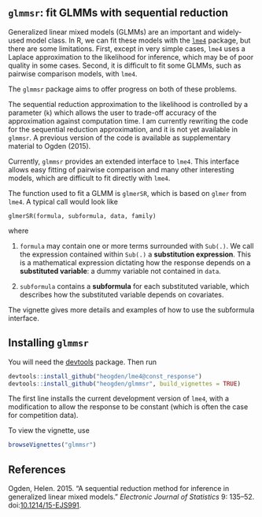 <!-- README.md is generated from README.Rmd. Please edit that file -->
`glmmsr`: fit GLMMs with sequential reduction
---------------------------------------------

Generalized linear mixed models (GLMMs) are an important and widely-used model class. In R, we can fit these models with the [`lme4`](https://github.com/lme4/lme4) package, but there are some limitations. First, except in very simple cases, `lme4` uses a Laplace approximation to the likelihood for inference, which may be of poor quality in some cases. Second, it is difficult to fit some GLMMs, such as pairwise comparison models, with `lme4`.

The `glmmsr` package aims to offer progress on both of these problems.

The sequential reduction approximation to the likelihood is controlled by a parameter (`k`) which allows the user to trade-off accuracy of the approximation against computation time. I am currently rewriting the code for the sequential reduction approximation, and it is not yet available in `glmmsr`. A previous version of the code is available as supplementary material to Ogden (2015).

Currently, `glmmsr` provides an extended interface to `lme4`. This interface allows easy fitting of pairwise comparison and many other interesting models, which are difficult to fit directly with `lme4`.

The function used to fit a GLMM is `glmerSR`, which is based on `glmer` from `lme4`. A typical call would look like

    glmerSR(formula, subformula, data, family)

where

1.  `formula` may contain one or more terms surrounded with `Sub(.)`. We call the expression contained within `Sub(.)` a **substitution expression**. This is a mathematical expression dictating how the response depends on a **substituted variable**: a dummy variable not contained in `data`.

2.  `subformula` contains a **subformula** for each substituted variable, which describes how the substituted variable depends on covariates.

The vignette gives more details and examples of how to use the subformula interface.

Installing `glmmsr`
-------------------

You will need the [devtools](https://github.com/hadley/devtools) package. Then run

``` r
devtools::install_github("heogden/lme4@const_response")
devtools::install_github("heogden/glmmsr", build_vignettes = TRUE)
```

The first line installs the current development version of `lme4`, with a modification to allow the response to be constant (which is often the case for competition data).

To view the vignette, use

``` r
browseVignettes("glmmsr")
```

References
----------

Ogden, Helen. 2015. “A sequential reduction method for inference in generalized linear mixed models.” *Electronic Journal of Statistics* 9: 135–52. doi:[10.1214/15-EJS991](http://dx.doi.org/10.1214/15-EJS991).

